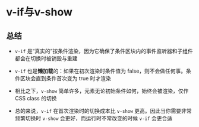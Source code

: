 # v-if与v-show

## 总结

- `v-if` 是“真实的”按条件渲染，因为它确保了条件区块内的事件监听器和子组件都会在切换时被销毁与重建

- `v-if` 也是**懒加载**的：如果在初次渲染时条件值为 false，则不会做任何事。条件区块会直到条件首次变为 true 时才渲染

- 相比之下，`v-show` 简单许多，元素无论初始条件如何，始终会被渲染，仅作 CSS class 的切换

- 总的来说，`v-if` 在首次渲染时的切换成本比 `v-show` 更高。因此当你需要非常频繁切换时 `v-show` 会更好，而运行时不常改变的时候 `v-if` 会更合适
